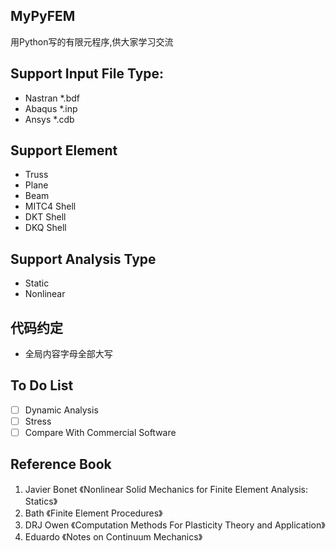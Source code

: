 ## MyPyFEM
用Python写的有限元程序,供大家学习交流

## Support Input File Type:
* Nastran *.bdf
* Abaqus *.inp
* Ansys *.cdb

## Support Element
* Truss
* Plane
* Beam
* MITC4 Shell
* DKT Shell
* DKQ Shell

## Support Analysis Type
* Static
* Nonlinear

## 代码约定
* 全局内容字母全部大写

## To Do List
- [ ] Dynamic Analysis
- [ ] Stress
- [ ] Compare With Commercial Software

## Reference Book
1. Javier Bonet 《Nonlinear Solid Mechanics for Finite Element Analysis: Statics》
2. Bath 《Finite Element Procedures》
3. DRJ Owen 《Computation Methods For Plasticity Theory and Application》
4. Eduardo 《Notes on Continuum Mechanics》